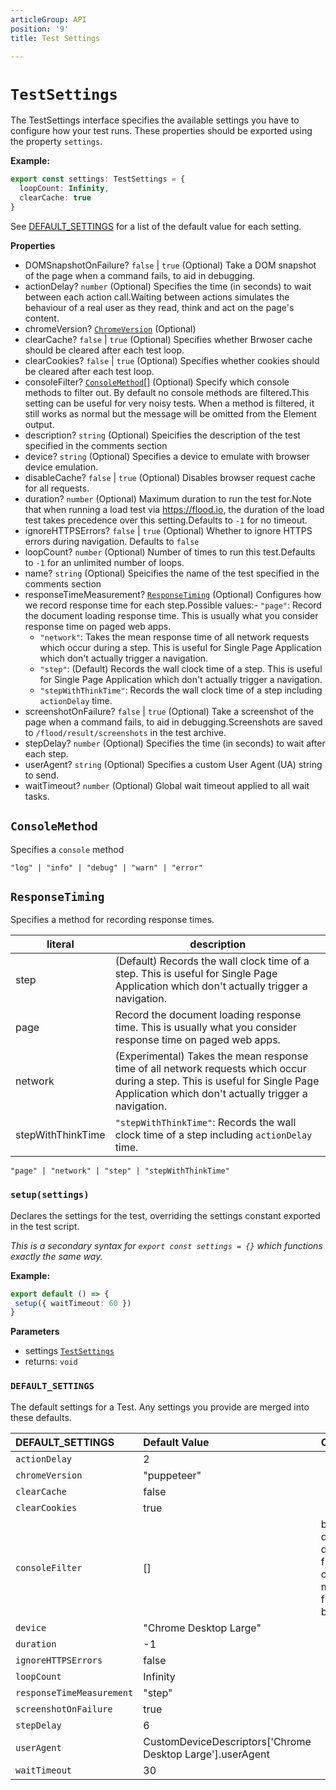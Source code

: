 ```yaml
---
articleGroup: API
position: '9'
title: Test Settings

---
```


# `TestSettings`

The TestSettings interface specifies the available settings you have to configure how your test runs. These properties should be exported using the property `settings`.

**Example:**

```typescript
export const settings: TestSettings = {
  loopCount: Infinity,
  clearCache: true
}
```

See [DEFAULT_SETTINGS] for a list of the default value for each setting.

**Properties**

-   DOMSnapshotOnFailure? `false` \| `true` (Optional) Take a DOM snapshot of the page when a command fails, to aid in debugging.
-   actionDelay? `number` (Optional) Specifies the time (in seconds) to wait between each action call.Waiting between actions simulates the behaviour of a real user as they read, think and act on the page's content.
-   chromeVersion? [`ChromeVersion`][ChromeVersion] (Optional)
-   clearCache? `false` \| `true` (Optional) Specifies whether Brwoser cache should be cleared after each test loop.
-   clearCookies? `false` \| `true` (Optional) Specifies whether cookies should be cleared after each test loop.
-   consoleFilter? [`ConsoleMethod`][ConsoleMethod]\[] (Optional) Specify which console methods to filter out. By default no console methods are filtered.This setting can be useful for very noisy tests. When a method is filtered, it still works as normal but the message will be omitted from the Element output.
-   description? `string` (Optional) Speicifies the description of the test specified in the comments section
-   device? `string` (Optional) Specifies a device to emulate with browser device emulation.
-   disableCache? `false` \| `true` (Optional) Disables browser request cache for all requests.
-   duration? `number` (Optional) Maximum duration to run the test for.Note that when running a load test via <https://flood.io>, the duration of the load test takes precedence over this setting.Defaults to `-1` for no timeout.
-   ignoreHTTPSErrors? `false` \| `true` (Optional) Whether to ignore HTTPS errors during navigation. Defaults to `false`
-   loopCount? `number` (Optional) Number of times to run this test.Defaults to `-1` for an unlimited number of loops.
-   name? `string` (Optional) Speicifies the name of the test specified in the comments section
-   responseTimeMeasurement? [`ResponseTiming`][ResponseTiming] (Optional) Configures how we record response time for each step.Possible values:-   `"page"`: Record the document loading response time. This is usually what you consider response time on paged web apps.
    -   `"network"`: Takes the mean response time of all network requests which occur during a step. This is useful for Single Page Application which don't actually trigger a navigation.
    -   `"step"`: (Default) Records the wall clock time of a step. This is useful for Single Page Application which don't actually trigger a navigation.
    -   `"stepWithThinkTime"`: Records the wall clock time of a step including `actionDelay` time.
-   screenshotOnFailure? `false` \| `true` (Optional) Take a screenshot of the page when a command fails, to aid in debugging.Screenshots are saved to `/flood/result/screenshots` in the test archive.
-   stepDelay? `number` (Optional) Specifies the time (in seconds) to wait after each step.
-   userAgent? `string` (Optional) Specifies a custom User Agent (UA) string to send.
-   waitTimeout? `number` (Optional) Global wait timeout applied to all wait tasks.

## `ConsoleMethod`

Specifies a `console` method

    "log" | "info" | "debug" | "warn" | "error"

## `ResponseTiming`

Specifies a method for recording response times.

| literal           | description                                                                                                                                                                          |
| ----------------- | ------------------------------------------------------------------------------------------------------------------------------------------------------------------------------------ |
| step              | (Default) Records the wall clock time of a step. This is useful for Single Page Application which don't actually trigger a navigation.                                               |
| page              | Record the document loading response time. This is usually what you consider response time on paged web apps.                                                                        |
| network           | (Experimental) Takes the mean response time of all network requests which occur during a step. This is useful for Single Page Application which don't actually trigger a navigation. |
| stepWithThinkTime | `"stepWithThinkTime"`: Records the wall clock time of a step including `actionDelay` time.                                                                                           |

    "page" | "network" | "step" | "stepWithThinkTime"

### `setup(settings)`



Declares the settings for the test, overriding the settings constant exported in the test script.

_This is a secondary syntax for `export const settings = {}` which functions exactly the same way._

**Example:**

```typescript
export default () => {
 setup({ waitTimeout: 60 })
}
```

**Parameters**

-   settings [`TestSettings`][TestSettings]  
-   returns: `void`

### `DEFAULT_SETTINGS`

The default settings for a Test. Any settings you provide are merged into these defaults.

| DEFAULT_SETTINGS          | Default Value                                               | Comment                                                        |
| :------------------------ | :---------------------------------------------------------- | :------------------------------------------------------------- |
| `actionDelay`             | 2                                                           |                                                                |
| `chromeVersion`           | "puppeteer"                                                 |                                                                |
| `clearCache`              | false                                                       |                                                                |
| `clearCookies`            | true                                                        |                                                                |
| `consoleFilter`           |  \[]                                                        | by default, don't filter any console messages from the browser |
| `device`                  | "Chrome Desktop Large"                                      |                                                                |
| `duration`                |  -1                                                         |                                                                |
| `ignoreHTTPSErrors`       | false                                                       |                                                                |
| `loopCount`               |  Infinity                                                   |                                                                |
| `responseTimeMeasurement` | "step"                                                      |                                                                |
| `screenshotOnFailure`     | true                                                        |                                                                |
| `stepDelay`               | 6                                                           |                                                                |
| `userAgent`               |  CustomDeviceDescriptors\['Chrome Desktop Large'].userAgent |                                                                |
| `waitTimeout`             | 30                                                          |                                                                |

[default_settings]: api/Settings

[ChromeVersion]: <>

[ConsoleMethod]: api/Settings

[ResponseTiming]: api/Settings

[TestSettings]: Settings
